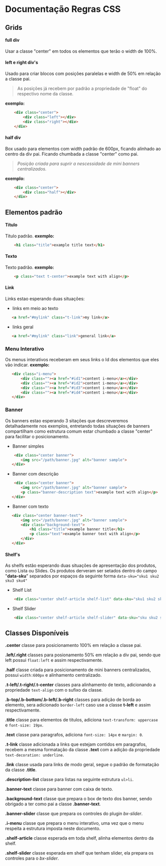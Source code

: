 # Documentação Regras CSS

## Grids

#### full div
Usar a classe "center" em todos os elementos que terão o width de 100%.
#### left e right div's
Usado para criar blocos com posições paralelas e width de 50% em relação a classe pai. 
>As posições já recebem por padrão a propriedade de "float" do respectivo nome da classe.

**exemplo:**
``` html
    <div class="center">
        <div class="left"></div>
        <div class="right"></div>
    </div> 
```
#### half div
Box usado para elementos com width padrão de 600px, ficando alinhado ao centro da div pai. Ficando chumbada a classe "center" como pai. 
>_Posição criada para suprir a nescessidade de mini banners centralizados._ 

**exemplo:**
```html
    <div class="center">
        <div class="half"></div>
    </div>
```

## Elementos padrão

#### Título
Título padrão.
**exemplo:**
```html
    <h1 class="title">example title text</h1>
```
#### Texto
Texto padrão.
**exemplo:**
```html
    <p class="text t-center">example text with align</p>
```
#### Link
Links estao esperando duas situações:
+ links em meio ao texto
 ```html
    <a href="#mylink" class="t-link">my link</a>
 ```
 + links geral
 ```html
    <a href="#mylink" class="link">general link</a>               
 ```
 ### Menu Interativo
 Os menus interativos receberam em seus links o Id dos elementos que eles vão indicar.
 **exemplo:**
 ```html
    <div class="i-menu">
        <div class=""><a href="#id1">content i-menu</a></div>
        <div class=""><a href="#id2">content i-menu</a></div>
        <div class=""><a href="#id3">content i-menu</a></div>
        <div class=""><a href="#id4">content i-menu</a></div>
    </div>
 ```
 ### Banner
Os banners estao esperando 3 sitações que descreveremos detalhadamente nos exemplos, entretando todas situações de banners compartilham como estrutura comum estar chumbado a classe "center" para facilitar o posicionamento.
 + Banner simples
 ```html
     <div class="center banner">
        <img src="/path/banner.jpg" alt="banner sample">
    </div>
 ```
 + Banner com descrição
 ```html
     <div class="center banner">
        <img src="/path/banner.jpg" alt="banner sample">
        <p class="banner-description text">example text with align</p>
    </div>
 ```
 + Banner com texto
 ```html
    <div class="center banner-text">
        <img src="/path/banner.jpg" alt="banner sample">
        <div class="background-text">
            <h1 class="title">example banner title</h1>        
            <p class="text">example banner text with align</p>   
        </div>
    </div>   
 ```
 #### Shelf's
 
As shelfs estão esperando duas situações de apresentação dos produtos, como Lista ou Slides.
Os produtos derveram ser setados dentro do campo "**data-sku**" separados por espaços da seguinte forma ``` data-sku="sku1 sku2 sku3 sku4" ```
+ Shelf List
```html
    <div class="center shelf-article shelf-list" data-sku="sku1 sku2 sku3"></div>
```
+ Shelf Slider
```html
    <div class="center shelf-article shelf-slider" data-sku="sku sku2 sku3"></div>
```
## Classes Disponíveis

**.center** classe para posicionamento 100% em relação a classe pai.


**.left/.right** classes para posionamento 50% em relação a div pai, sendo que left possui ``` float:left ``` e assim respectivamente.


**.half** classe criada para posicionamento de mini banners centralizados, possui ``` width:600px ``` e alinhamento centralizado.


**.t-left/.t-right/.t-center** classes para alinhamento de texto, adicionando a propriedade ` text-align ` com o sufixo da classe.


**.b-top/.b-bottom/.b-left/.b-right** classes para adição de borda ao elemento, sera adicionado ` border-left ` caso use a classe **t-left** e assim respectivamente.


**.title** classe para elementos de titulos, adiciona `text-transform: uppercase` e `font-size: 19px`.


**.text** classe para paragrafos, adiciona `font-size: 14px` e `margin: 0`.


**.t-link** classe adicionada a links que estejam contidos em paragrafos, recebem a mesma formatação da classe **.text** com a adição da propriedade ` text-decoration: underline `.


**.link** classe usada para links de modo geral, segue o padrão de formatação da classe **.title**.


**.description-list** classe para listas na seguinte estrutura `ul>li`.


**.banner-text** classe para banner com caixa de texto.


**.background-text** classe que prepara o box de texto dos banner, sendo obrigado a ter como pai a classe **.banner-text**.


**.banner-slider** classe que prepara os controles do plugin _bx-slider_.


**.i-menu** classe que prepara o menu interativo, uma vez que o menu respeita a estrutura imposta neste documento.


**.shelf-article** classe esperada em toda shelf, alinha elementos dentro da shelf.


**.shelf-slider** classe esperada em shelf que tenham slider, ela prepara os controles para o _bx-slider_.

